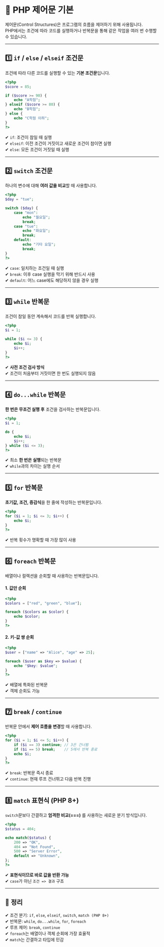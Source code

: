 # 🔁 PHP 제어문 기본

제어문(Control Structures)은 프로그램의 흐름을 제어하기 위해 사용됩니다.  
PHP에서는 조건에 따라 코드를 실행하거나 반복문을 통해 같은 작업을 여러 번 수행할 수 있습니다.

---

## 1️⃣ `if` / `else` / `elseif` 조건문

조건에 따라 다른 코드를 실행할 수 있는 **기본 조건문**입니다.

```php
<?php
$score = 85;

if ($score >= 90) {
    echo "A학점";
} elseif ($score >= 80) {
    echo "B학점";
} else {
    echo "C학점 이하";
}
?>
```

✔ `if`: 조건이 참일 때 실행  
✔ `elseif`: 이전 조건이 거짓이고 새로운 조건이 참이면 실행  
✔ `else`: 모든 조건이 거짓일 때 실행

---

## 2️⃣ `switch` 조건문

하나의 변수에 대해 **여러 값을 비교**할 때 사용합니다.

```php
<?php
$day = "tue";

switch ($day) {
    case "mon":
        echo "월요일";
        break;
    case "tue":
        echo "화요일";
        break;
    default:
        echo "기타 요일";
        break;
}
?>
```

✔ `case`: 일치하는 조건일 때 실행  
✔ `break`: 이후 case 실행을 막기 위해 반드시 사용  
✔ `default`: 어느 case에도 해당하지 않을 경우 실행

---

## 3️⃣ `while` 반복문

조건이 참일 동안 계속해서 코드를 반복 실행합니다.

```php
<?php
$i = 1;

while ($i <= 3) {
    echo $i;
    $i++;
}
?>
```

✔ **사전 조건 검사 방식**  
✔ 조건이 처음부터 거짓이면 한 번도 실행되지 않음

---

## 4️⃣ `do...while` 반복문

**한 번은 무조건 실행 후** 조건을 검사하는 반복문입니다.

```php
<?php
$i = 1;

do {
    echo $i;
    $i++;
} while ($i <= 3);
?>
```

✔ 최소 **한 번은 실행**되는 반복문  
✔ `while`과의 차이는 실행 순서

---

## 5️⃣ `for` 반복문

**초기값, 조건, 증감식**을 한 줄에 작성하는 반복문입니다.

```php
<?php
for ($i = 1; $i <= 3; $i++) {
    echo $i;
}
?>
```

✔ 반복 횟수가 명확할 때 가장 많이 사용

---

## 6️⃣ `foreach` 반복문

배열이나 컬렉션을 순회할 때 사용하는 반복문입니다.

#### 1. 값만 순회

```php
<?php
$colors = ["red", "green", "blue"];

foreach ($colors as $color) {
    echo $color;
}
?>
```

#### 2. 키-값 쌍 순회

```php
<?php
$user = ["name" => "Alice", "age" => 25];

foreach ($user as $key => $value) {
    echo "$key: $value";
}
?>
```

✔ 배열에 특화된 반복문  
✔ 객체 순회도 가능

---

## 7️⃣ `break` / `continue`

반복문 안에서 **제어 흐름을 변경**할 때 사용합니다.

```php
<?php
for ($i = 1; $i <= 5; $i++) {
    if ($i == 3) continue; // 3은 건너뜀
    if ($i == 5) break;    // 5에서 반복 종료
    echo $i;
}
?>
```

✔ `break`: 반복문 즉시 종료  
✔ `continue`: 현재 루프 건너뛰고 다음 반복 진행

---

## 8️⃣ `match` 표현식 (PHP 8+)

`switch`문보다 간결하고 **엄격한 비교(===)** 를 사용하는 새로운 분기 방식입니다.

```php
<?php
$status = 404;

echo match($status) {
    200 => "OK",
    404 => "Not Found",
    500 => "Server Error",
    default => "Unknown",
};
?>
```

✔ **표현식이므로 바로 값을 반환 가능**  
✔ `case`가 아닌 `조건 => 결과` 구조

---

## 🎯 정리

✔ 조건 분기: `if`, `else`, `elseif`, `switch`, `match (PHP 8+)`  
✔ 반복문: `while`, `do...while`, `for`, `foreach`  
✔ 루프 제어: `break`, `continue`  
✔ `foreach`는 배열이나 객체 순회에 가장 효율적  
✔ `match`는 간결하고 타입에 민감
